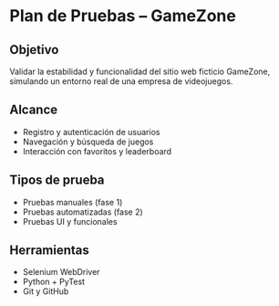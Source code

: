 # Plan de Pruebas – GameZone

## Objetivo
Validar la estabilidad y funcionalidad del sitio web ficticio GameZone, simulando un entorno real de una empresa de videojuegos.

## Alcance
- Registro y autenticación de usuarios
- Navegación y búsqueda de juegos
- Interacción con favoritos y leaderboard

## Tipos de prueba
- Pruebas manuales (fase 1)
- Pruebas automatizadas (fase 2)
- Pruebas UI y funcionales

## Herramientas
- Selenium WebDriver
- Python + PyTest
- Git y GitHub

